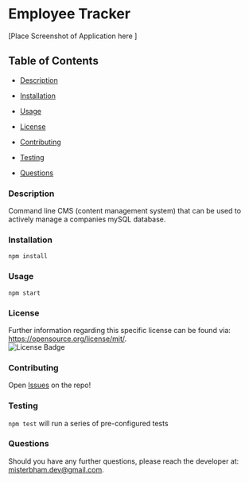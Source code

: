 # Employee Tracker
[Place Screenshot of Application here ]

## Table of Contents 
* [Description](#Description) 

* [Installation](#Installation) 

* [Usage](#Usage) 

* [License](#License) 

* [Contributing](#Contributing) 

* [Testing](#Testing) 

* [Questions](#Questions) 

### Description
Command line CMS (content management system) that can be used to actively manage a companies mySQL database.

### Installation
`npm install`

### Usage
`npm start`

### License
Further information regarding this specific license can be found via: https://opensource.org/license/mit/. <br>
![License Badge](https://img.shields.io/badge/License-MIT-yellow.svg)

### Contributing
Open <a href="https://github.com/MisterBham/employee-tracker/issues" target="_blank">Issues</a> on the repo!

### Testing
`npm test` will run a series of pre-configured tests

### Questions
Should you have any further questions, please reach the developer at: misterbham.dev@gmail.com. 

